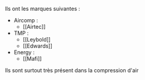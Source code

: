 

Ils ont les marques suivantes :
- Aircomp :
	- [[Airtec]]
- TMP :
	- [[Leybold]]
	- [[Edwards]]
- Energy :
	- [[Mafi]]


Ils sont surtout très présent dans la compression d'air